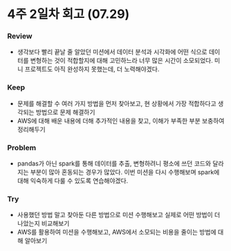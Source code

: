 # 4주 2일차 회고 (07.29)

### Review
- 생각보다 빨리 끝날 줄 알았던 미션에서 데이터 분석과 시각화에 어떤 식으로 데이터를 변형하는 것이 적합할지에 대해 고민하느라 너무 많은 시간이 소모되었다. 미니 프로젝트도 아직 완성하지 못했는데, 더 노력해야겠다.

### Keep
- 문제를 해결할 수 여러 가지 방법을 먼저 찾아보고, 현 상황에서 가장 적합하다고 생각되는 방법으로 문제 해결하기
- AWS에 대해 배운 내용에 더해 추가적인 내용을 찾고, 이해가 부족한 부분 보충하여 정리해두기

### Problem
- pandas가 아닌 spark를 통해 데이터를 추출, 변형하려니 평소에 쓰던 코드와 달라지는 부분이 많아 혼동되는 경우가 많았다. 이번 미션을 다시 수행해보며 spark에 대해 익숙하게 다룰 수 있도록 연습해야겠다.

### Try
- 사용했던 방법 말고 찾아둔 다른 방법으로 미션 수행해보고 실제로 어떤 방법이 더 나았는지 비교해보기
- AWS를 활용하여 미션을 수행해보고, AWS에서 소모되는 비용을 줄이는 방법에 대해 알아보기
